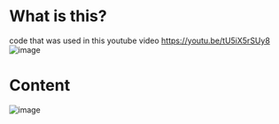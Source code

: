 # What is this?
code that was used in this youtube video https://youtu.be/tU5iX5rSUy8
![image](https://user-images.githubusercontent.com/23448917/210739331-44ff2a84-ea6e-4c2c-9c76-575accbcd26b.png)

# Content
![image](https://user-images.githubusercontent.com/23448917/210739377-d3ff45de-1d27-46e4-8ad3-ddc688d74b97.png)
